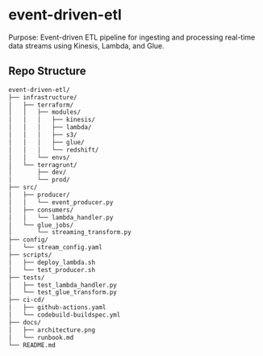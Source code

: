 # event-driven-etl

Purpose: Event-driven ETL pipeline for ingesting and processing real-time data streams using Kinesis, Lambda, and Glue.

## Repo Structure

```sh
event-driven-etl/
├── infrastructure/
│   ├── terraform/
│   │   ├── modules/
│   │   │   ├── kinesis/
│   │   │   ├── lambda/
│   │   │   ├── s3/
│   │   │   ├── glue/
│   │   │   └── redshift/
│   │   └── envs/
│   └── terragrunt/
│       ├── dev/
│       └── prod/
├── src/
│   ├── producer/
│   │   └── event_producer.py
│   ├── consumers/
│   │   └── lambda_handler.py
│   └── glue_jobs/
│       └── streaming_transform.py
├── config/
│   └── stream_config.yaml
├── scripts/
│   ├── deploy_lambda.sh
│   └── test_producer.sh
├── tests/
│   ├── test_lambda_handler.py
│   └── test_glue_transform.py
├── ci-cd/
│   ├── github-actions.yaml
│   └── codebuild-buildspec.yml
├── docs/
│   ├── architecture.png
│   └── runbook.md
└── README.md
```
